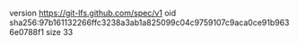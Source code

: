 version https://git-lfs.github.com/spec/v1
oid sha256:97b161132266ffc3238a3ab1a825099c04c9759107c9aca0ce91b9636e0788f1
size 33
